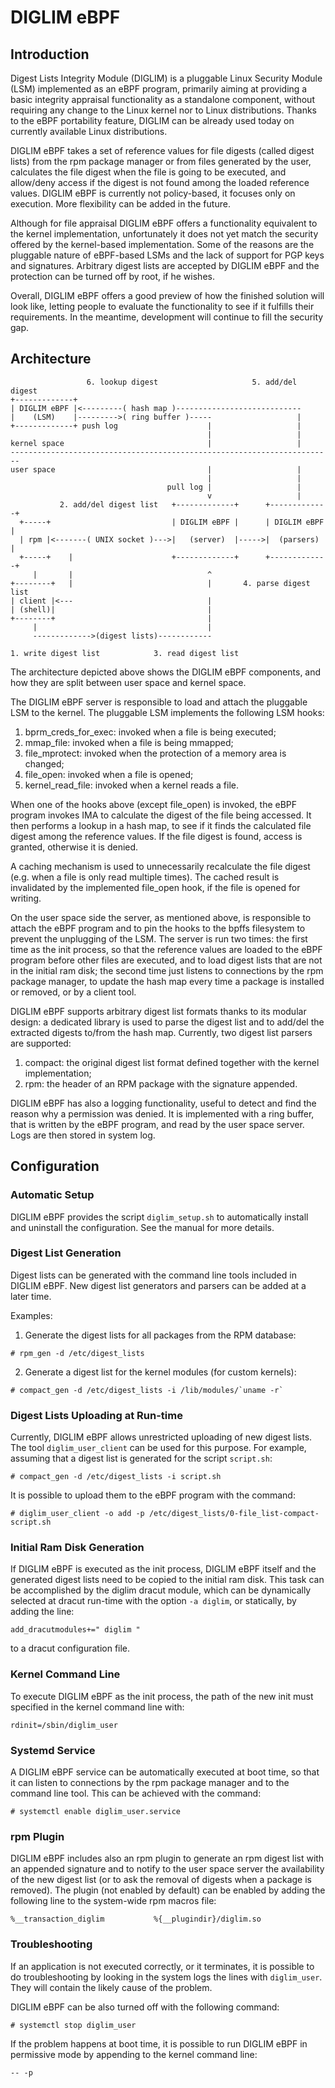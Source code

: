 # DIGLIM eBPF

## Introduction

Digest Lists Integrity Module (DIGLIM) is a pluggable Linux Security Module
(LSM) implemented as an eBPF program, primarily aiming at providing a basic
integrity appraisal functionality as a standalone component, without
requiring any change to the Linux kernel nor to Linux distributions. Thanks
to the eBPF portability feature, DIGLIM can be already used today on
currently available Linux distributions.

DIGLIM eBPF takes a set of reference values for file digests (called digest
lists) from the rpm package manager or from files generated by the user,
calculates the file digest when the file is going to be executed, and
allow/deny access if the digest is not found among the loaded reference
values. DIGLIM eBPF is currently not policy-based, it focuses only on
execution. More flexibility can be added in the future.

Although for file appraisal DIGLIM eBPF offers a functionality equivalent
to the kernel implementation, unfortunately it does not yet match the
security offered by the kernel-based implementation. Some of the reasons
are the pluggable nature of eBPF-based LSMs and the lack of support for PGP
keys and signatures. Arbitrary digest lists are accepted by DIGLIM eBPF and
the protection can be turned off by root, if he wishes.

Overall, DIGLIM eBPF offers a good preview of how the finished solution
will look like, letting people to evaluate the functionality to see if it
fulfills their requirements. In the meantime, development will continue to
fill the security gap.



## Architecture


                     6. lookup digest                     5. add/del digest
    +-------------+
    | DIGLIM eBPF |<---------( hash map )----------------------------
    |    (LSM)    |--------->( ring buffer )-----                   |
    +-------------+ push log                    |                   |
                                                |                   |
    kernel space                                |                   |
    ------------------------------------------------------------------------
    user space                                  |                   |
                                                |                   |
                                       pull log |                   |
                                                v                   |
               2. add/del digest list   +-------------+      +-------------+
      +-----+                           | DIGLIM eBPF |      | DIGLIM eBPF |
      | rpm |<-------( UNIX socket )--->|   (server)  |----->|  (parsers)  |
      +-----+    |                      +-------------+      +-------------+
         |       |                              ^
    +--------+   |                              |       4. parse digest list
    | client |<---                              |
    | (shell)|                                  |
    +--------+                                  |
         |                                      |
         ------------->(digest lists)------------

    1. write digest list            3. read digest list



The architecture depicted above shows the DIGLIM eBPF components, and how
they are split between user space and kernel space.

The DIGLIM eBPF server is responsible to load and attach the pluggable LSM
to the kernel. The pluggable LSM implements the following LSM hooks:

1. bprm_creds_for_exec: invoked when a file is being executed;
2. mmap_file: invoked when a file is being mmapped;
3. file_mprotect: invoked when the protection of a memory area is changed;
4. file_open: invoked when a file is opened;
5. kernel_read_file: invoked when a kernel reads a file.

When one of the hooks above (except file_open) is invoked, the eBPF
program invokes IMA to calculate the digest of the file being accessed. It
then performs a lookup in a hash map, to see if it finds the calculated file
digest among the reference values. If the file digest is found, access is
granted, otherwise it is denied.

A caching mechanism is used to unnecessarily recalculate the file digest
(e.g. when a file is only read multiple times). The cached result is
invalidated by the implemented file_open hook, if the file is opened for
writing.

On the user space side the server, as mentioned above, is responsible to
attach the eBPF program and to pin the hooks to the bpffs filesystem to
prevent the unplugging of the LSM. The server is run two times: the first
time as the init process, so that the reference values are loaded to the
eBPF program before other files are executed, and to load digest lists
that are not in the initial ram disk; the second time just listens to
connections by the rpm package manager, to update the hash map every time
a package is installed or removed, or by a client tool.

DIGLIM eBPF supports arbitrary digest list formats thanks to its modular
design: a dedicated library is used to parse the digest list and to add/del
the extracted digests to/from the hash map. Currently, two digest list
parsers are supported:

1. compact: the original digest list format defined together with the
kernel implementation;
2. rpm: the header of an RPM package with the signature appended.

DIGLIM eBPF has also a logging functionality, useful to detect and find the
reason why a permission was denied. It is implemented with a ring buffer,
that is written by the eBPF program, and read by the user space server.
Logs are then stored in system log.



## Configuration

### Automatic Setup

DIGLIM eBPF provides the script ``diglim_setup.sh`` to automatically
install and uninstall the configuration. See the manual for more details.


### Digest List Generation

Digest lists can be generated with the command line tools included in
DIGLIM eBPF. New digest list generators and parsers can be added at a later
time.

Examples:

1. Generate the digest lists for all packages from the RPM database:
```
# rpm_gen -d /etc/digest_lists
```

2. Generate a digest list for the kernel modules (for custom kernels):
```
# compact_gen -d /etc/digest_lists -i /lib/modules/`uname -r`
```

### Digest Lists Uploading at Run-time

Currently, DIGLIM eBPF allows unrestricted uploading of new digest lists.
The tool ``diglim_user_client`` can be used for this purpose. For example,
assuming that a digest list is generated for the script ``script.sh``:

```
# compact_gen -d /etc/digest_lists -i script.sh
```

It is possible to upload them to the eBPF program with the command:
```
# diglim_user_client -o add -p /etc/digest_lists/0-file_list-compact-script.sh
```


### Initial Ram Disk Generation

If DIGLIM eBPF is executed as the init process, DIGLIM eBPF itself and the
generated digest lists need to be copied to the initial ram disk. This task
can be accomplished by the diglim dracut module, which can be dynamically
selected at dracut run-time with the option ``-a diglim``, or statically,
by adding the line:

```
add_dracutmodules+=" diglim "
```

to a dracut configuration file.


### Kernel Command Line

To execute DIGLIM eBPF as the init process, the path of the new init must
specified in the kernel command line with:

```
rdinit=/sbin/diglim_user
```


### Systemd Service

A DIGLIM eBPF service can be automatically executed at boot time, so that
it can listen to connections by the rpm package manager and to the command
line tool. This can be achieved with the command:

```
# systemctl enable diglim_user.service
```


### rpm Plugin

DIGLIM eBPF includes also an rpm plugin to generate an rpm digest list with
an appended signature and to notify to the user space server the
availability of the new digest list (or to ask the removal of digests when
a package is removed). The plugin (not enabled by default) can be enabled
by adding the following line to the system-wide rpm macros file:

```
%__transaction_diglim           %{__plugindir}/diglim.so
```


### Troubleshooting

If an application is not executed correctly, or it terminates, it is
possible to do troubleshooting by looking in the system logs the lines with
``diglim_user``. They will contain the likely cause of the problem.

DIGLIM eBPF can be also turned off with the following command:

```
# systemctl stop diglim_user
```

If the problem happens at boot time, it is possible to run DIGLIM eBPF in
permissive mode by appending to the kernel command line:

```
-- -p
```
